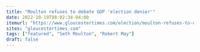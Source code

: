 ```yaml
---
title: "Moulton refuses to debate GOP 'election denier'"
date: 2022-10-19T08:02:34-04:00
itemurl: "https://www.gloucestertimes.com/election/moulton-refuses-to-debate-gop-election-denier/article_8e6b6cbe-a50d-54ca-a568-c4fe8172c56e.html"
sites: "gloucestertimes.com"
tags: ["featured", "Seth Moulton", "Robert May"]
draft: false
---
```


